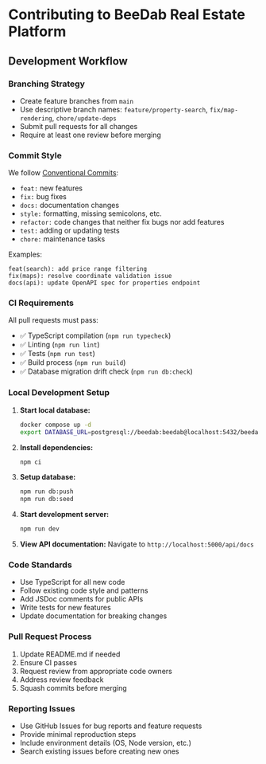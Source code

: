 
# Contributing to BeeDab Real Estate Platform

## Development Workflow

### Branching Strategy
- Create feature branches from `main`
- Use descriptive branch names: `feature/property-search`, `fix/map-rendering`, `chore/update-deps`
- Submit pull requests for all changes
- Require at least one review before merging

### Commit Style
We follow [Conventional Commits](https://www.conventionalcommits.org/):

- `feat:` new features
- `fix:` bug fixes
- `docs:` documentation changes
- `style:` formatting, missing semicolons, etc.
- `refactor:` code changes that neither fix bugs nor add features
- `test:` adding or updating tests
- `chore:` maintenance tasks

Examples:
```
feat(search): add price range filtering
fix(maps): resolve coordinate validation issue
docs(api): update OpenAPI spec for properties endpoint
```

### CI Requirements
All pull requests must pass:
- ✅ TypeScript compilation (`npm run typecheck`)
- ✅ Linting (`npm run lint`)
- ✅ Tests (`npm run test`)
- ✅ Build process (`npm run build`)
- ✅ Database migration drift check (`npm run db:check`)

### Local Development Setup

1. **Start local database:**
   ```bash
   docker compose up -d
   export DATABASE_URL=postgresql://beedab:beedab@localhost:5432/beedab_dev
   ```

2. **Install dependencies:**
   ```bash
   npm ci
   ```

3. **Setup database:**
   ```bash
   npm run db:push
   npm run db:seed
   ```

4. **Start development server:**
   ```bash
   npm run dev
   ```

5. **View API documentation:**
   Navigate to `http://localhost:5000/api/docs`

### Code Standards

- Use TypeScript for all new code
- Follow existing code style and patterns
- Add JSDoc comments for public APIs
- Write tests for new features
- Update documentation for breaking changes

### Pull Request Process

1. Update README.md if needed
2. Ensure CI passes
3. Request review from appropriate code owners
4. Address review feedback
5. Squash commits before merging

### Reporting Issues

- Use GitHub Issues for bug reports and feature requests
- Provide minimal reproduction steps
- Include environment details (OS, Node version, etc.)
- Search existing issues before creating new ones
